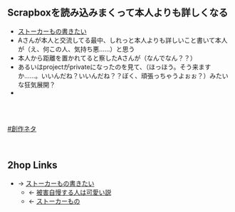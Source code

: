 ## Scrapboxを読み込みまくって本人よりも詳しくなる
- [ストーカーもの書きたい](ストーカーもの書きたい.md)
- Aさんが本人と交流してる最中、しれっと本人よりも詳しいこと書いて本人が（え、何この人、気持ち悪……）と思う
- 本人から距離を置かれてると察したAさんが（なんでなん？？）
- あるいはprojectがprivateになったのを見て、（ほっほう。そう来ますか……。いいんだね？いいんだね？？ぼく、頑張っちゃうよぉぉ？）みたいな狂気展開？
- 

<br>

<br>

[#創作ネタ](創作ネタ.md)

<br>

## 2hop Links
- → [ストーカーもの書きたい](ストーカーもの書きたい.md)
    - ← [被害自慢する人は可愛い説](被害自慢する人は可愛い説.md)
    - ← [ストーカーもの](ストーカーもの.md)
